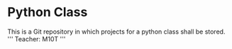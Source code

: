 # Python Class
This is a Git repository in which projects for a python class shall be stored.
'''
Teacher: M10T
'''
